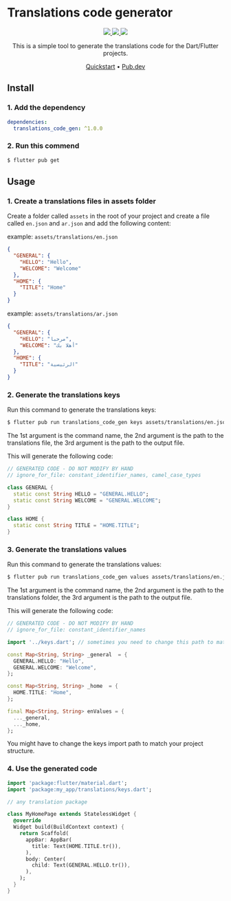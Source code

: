 # Translations code generator

<p align="center">
  <a href="https://pub.dev/packages/translations_code_gen">
    <img src="https://img.shields.io/pub/v/translations_code_gen?translations_code_gen=pub.dev&labelColor=333940&logo=dart">
  </a>
  <a href="https://t.me/youhanasheriff">
    <img src="https://img.shields.io/static/v1?label=join&message=Hey dev!&labelColor=333940&logo=telegram&logoColor=white&color=229ED9">
  </a>
  <a href="https://twitter.com/youhanasheriff">
    <img src="https://img.shields.io/twitter/follow/youhanasheriff?style=flat&label=Follow&color=1DA1F2&labelColor=333940&logo=twitter&logoColor=fff">
  </a>
</p>

<p align="center">
This is a simple tool to generate the translations code for the Dart/Flutter projects.
</p>

<p align="center">
  <a href="https://youhanasheriff.com">Quickstart</a> •
  <a href="https://pub.dev/packages/translations_code_gen">Pub.dev</a>
</p>

## Install

### 1. Add the dependency

```yaml
dependencies:
  translations_code_gen: ^1.0.0
```

### 2. Run this commend

```bash
$ flutter pub get
```

## Usage

### 1. Create a translations files in assets folder

Create a folder called `assets` in the root of your project and create a file called `en.json` and `ar.json` and add the following content:

example: `assets/translations/en.json`

```json
{
  "GENERAL": {
    "HELLO": "Hello",
    "WELCOME": "Welcome"
  },
  "HOME": {
    "TITLE": "Home"
  }
}
```

example: `assets/translations/ar.json`

```json
{
  "GENERAL": {
    "HELLO": "مرحبا",
    "WELCOME": "أهلا بك"
  },
  "HOME": {
    "TITLE": "الرئيسية"
  }
}
```

### 2. Generate the translations keys

Run this command to generate the translations keys:

```bash
$ flutter pub run translations_code_gen keys assets/translations/en.json lib/translations/keys.dart
```

The 1st argument is the command name, the 2nd argument is the path to the translations file, the 3rd argument is the path to the output file.

This will generate the following code:

```dart
// GENERATED CODE - DO NOT MODIFY BY HAND
// ignore_for_file: constant_identifier_names, camel_case_types

class GENERAL {
  static const String HELLO = "GENERAL.HELLO";
  static const String WELCOME = "GENERAL.WELCOME";
}

class HOME {
  static const String TITLE = "HOME.TITLE";
}
```

### 3. Generate the translations values

Run this command to generate the translations values:

```bash
$ flutter pub run translations_code_gen values assets/translations/en.json lib/translations/values/en.dart
```

The 1st argument is the command name, the 2nd argument is the path to the translations folder, the 3rd argument is the path to the output file.

This will generate the following code:

```dart
// GENERATED CODE - DO NOT MODIFY BY HAND
// ignore_for_file: constant_identifier_names

import '../keys.dart'; // sometimes you need to change this path to match your project structure

const Map<String, String> _general  = {
  GENERAL.HELLO: "Hello",
  GENERAL.WELCOME: "Welcome",
};

const Map<String, String> _home  = {
  HOME.TITLE: "Home",
};

final Map<String, String> enValues = {
  ..._general,
  ..._home,
};
```

You might have to change the keys import path to match your project structure.

### 4. Use the generated code

```dart
import 'package:flutter/material.dart';
import 'package:my_app/translations/keys.dart';

// any translation package

class MyHomePage extends StatelessWidget {
  @override
  Widget build(BuildContext context) {
    return Scaffold(
      appBar: AppBar(
        title: Text(HOME.TITLE.tr()),
      ),
      body: Center(
        child: Text(GENERAL.HELLO.tr()),
      ),
    );
  }
}
```

